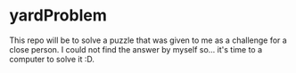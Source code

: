 # yardProblem
This repo will be to solve a puzzle that was given to me as a challenge for a close person. I could not find the answer by myself so... it's time to a computer to solve it :D.
